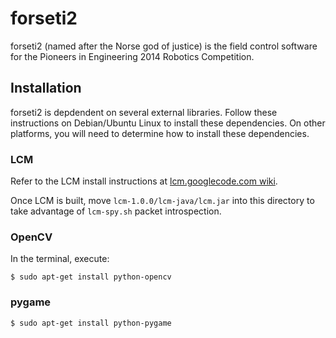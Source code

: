 forseti2
========

forseti2 (named after the Norse god of justice) is the field control software for the Pioneers in Engineering 2014 Robotics Competition. 

## Installation ##

forseti2 is depdendent on several external libraries. Follow these instructions on Debian/Ubuntu Linux to install these dependencies. On other platforms, you will need to determine how to install these dependencies. 

### LCM ####

Refer to the LCM install instructions at [lcm.googlecode.com wiki](https://code.google.com/p/lcm/wiki/BuildInstructions). 

Once LCM is built, move `lcm-1.0.0/lcm-java/lcm.jar` into this directory to take advantage of `lcm-spy.sh` packet introspection.

### OpenCV ###
In the terminal, execute:
    
    $ sudo apt-get install python-opencv

### pygame ###

    $ sudo apt-get install python-pygame
